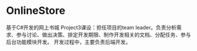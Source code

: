 # OnlineStore
基于C#开发的网上书城
Project3课设：担任项目的team leader。负责分析需求、参与讨论、做出决策、排定开发期限、制作开发相关的文档、分配任务、参与后台功能模块开发。
开发过程中，主要负责后端开发。
